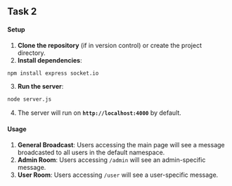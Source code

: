 ## Task 2


#### Setup

1. **Clone the repository** (if in version control) or create the project directory.
2. **Install dependencies**:
```bash
npm install express socket.io
```
3. **Run the server**:
```bash
node server.js
```
4. The server will run on **`http://localhost:4000`** by default.


#### Usage

1. **General Broadcast**: Users accessing the main page will see a message broadcasted to all users in the default namespace.
2. **Admin Room**: Users accessing `/admin` will see an admin-specific message.
3. **User Room**: Users accessing `/user` will see a user-specific message.